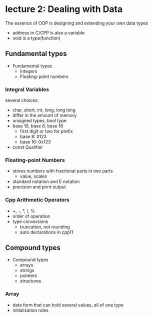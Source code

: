 # lecture 2: Dealing with Data

The essence of OOP is designing and extending your own data types

- address in C/CPP is also a variable
- void is a type(function)

## Fundamental types

- Fundamental types
  - Integers
  - Floating-point numbers

### Integral Variables

several choices:

- char, short, int, long, long long
- differ in the amount of memory
- unsigned types, bool type
- base 10, base 8, base 16
  - first digit or two for prefix
  - base 8: 0123
  - base 16: 0x123
- const Qualifier

### Floating-point Numbers

- stores numbers with fractional parts in two parts
  - value, scales
- standard notation and E notation
- precision and print output

### Cpp Arithmetic Operators

- +, -, *, /, %
- order of operation
- type conversions
  - truncation, not rounding
  - auto declarations in cpp11

## Compound types

- Compound types
  - arrays
  - strings
  - pointers
  - structures

### Array

- data form that can hold several values, all of one type
- initialization rules
